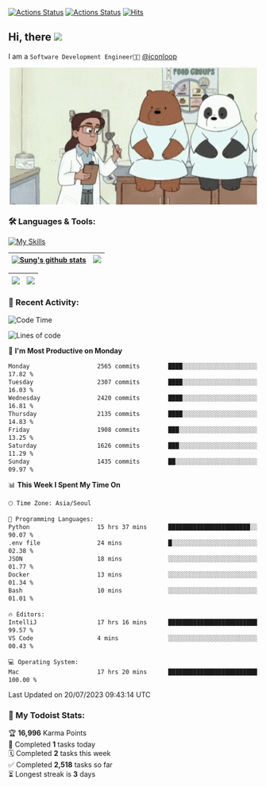 
[![Actions Status](https://github.com/ddok2/ddok2/workflows/Todoist%20Readme/badge.svg)](https://github.com/ddok2/ddok2/actions)
[![Actions Status](https://github.com/ddok2/ddok2/workflows/wakatime-stats/badge.svg)](https://github.com/ddok2/ddok2/actions)
[![Hits](https://hits.seeyoufarm.com/api/count/incr/badge.svg?url=https%3A%2F%2Fgithub.com%2Fddok2&count_bg=%23FF9595&title_bg=%23555555&icon=github.svg&icon_color=%23FFFFFF&title=hits&edge_flat=false)](https://hits.seeyoufarm.com)

<!-- ![visitors](https://visitor-badge.laobi.icu/badge?page_id=ddok2.ddok2) -->
## Hi, there <img src="https://raw.githubusercontent.com/MartinHeinz/MartinHeinz/master/wave.gif" width="3%">

I am a `Software Development Engineer🧑‍💻` [@iconloop](https://github.com/iconloop)


<p align="center">
    <img align="center" alt="GIF" src="img/debugging.gif" />
</p>


### 🛠 Languages & Tools:

[![My Skills](https://skillicons.dev/icons?i=go,js,ts,py,express,react,svelte,jquery,pug,mongodb,mysql,redis,aws,docker,kubernetes)](https://skillicons.dev)


| <a href="https://github-readme-stats.vercel.app/api?username=ddok2&show_icons=true&include_all_commits=true&count_private=true&theme=buefy&hide_border=true"><img align="center" src="https://github-readme-stats.vercel.app/api?username=ddok2&show_icons=true&include_all_commits=true&count_private=true&theme=buefy&hide_border=true" alt="Sung's github stats" /></a> | <a href="https://github.com/ddok2"><img src="http://github-readme-streak-stats.herokuapp.com?user=ddok2&hide_border=true" /></a> |
| ------------- |------------- |


| <a href="https://github.com/ddok2"><img align="center" src="https://github-readme-stats.vercel.app/api/top-langs/?username=ddok2&theme=buefy&hide=html,css&hide_border=true" /></a> | <a href="https://github.com/ddok2"><img align="center" src="https://activity-graph.herokuapp.com/graph?username=ddok2&theme=github&hide_border=true" height="250" /></a> |
| ------------- |--------------------------------------------------------------------------------------------------------------------------------------------------------------------------|


<!-- <details open>
    <summary>📈 My GitHub Stats</summary>
    <p align="center">
        <a href="https://github.com/ddok2">
            <img align="center" src="https://github-readme-stats.vercel.app/api?username=ddok2&show_icons=true&include_all_commits=true&count_private=true&theme=buefy&hide_border=true" alt="Sung's github stats" />
        </a>
    </p>
</details>
<details>
    <summary>💬 Top Languages</summary>
    <p align="center"> 
        <a href="https://github.com/ddok2">
            <img align="center" src="https://github-readme-stats.vercel.app/api/top-langs/?username=ddok2&layout=compact&theme=buefy&hide=html,css&hide_border=true" />
        </a>
    </p>
</details> -->


### 🌈 Recent Activity:
<!--START_SECTION:waka-->
![Code Time](http://img.shields.io/badge/Code%20Time-2%2C205%20hrs%2022%20mins-blue)

![Lines of code](https://img.shields.io/badge/From%20Hello%20World%20I%27ve%20Written-11.5%20million%20lines%20of%20code-blue)

📅 **I'm Most Productive on Monday** 

```text
Monday                   2565 commits        ████░░░░░░░░░░░░░░░░░░░░░   17.82 % 
Tuesday                  2307 commits        ████░░░░░░░░░░░░░░░░░░░░░   16.03 % 
Wednesday                2420 commits        ████░░░░░░░░░░░░░░░░░░░░░   16.81 % 
Thursday                 2135 commits        ████░░░░░░░░░░░░░░░░░░░░░   14.83 % 
Friday                   1908 commits        ███░░░░░░░░░░░░░░░░░░░░░░   13.25 % 
Saturday                 1626 commits        ███░░░░░░░░░░░░░░░░░░░░░░   11.29 % 
Sunday                   1435 commits        ██░░░░░░░░░░░░░░░░░░░░░░░   09.97 % 
```


📊 **This Week I Spent My Time On** 

```text
🕑︎ Time Zone: Asia/Seoul

💬 Programming Languages: 
Python                   15 hrs 37 mins      ███████████████████████░░   90.07 % 
.env file                24 mins             █░░░░░░░░░░░░░░░░░░░░░░░░   02.38 % 
JSON                     18 mins             ░░░░░░░░░░░░░░░░░░░░░░░░░   01.77 % 
Docker                   13 mins             ░░░░░░░░░░░░░░░░░░░░░░░░░   01.34 % 
Bash                     10 mins             ░░░░░░░░░░░░░░░░░░░░░░░░░   01.01 % 

🔥 Editors: 
IntelliJ                 17 hrs 16 mins      █████████████████████████   99.57 % 
VS Code                  4 mins              ░░░░░░░░░░░░░░░░░░░░░░░░░   00.43 % 

💻 Operating System: 
Mac                      17 hrs 20 mins      █████████████████████████   100.00 % 
```


 Last Updated on 20/07/2023 09:43:14 UTC
<!--END_SECTION:waka-->

### 🚧 My Todoist Stats:
<!-- TODO-IST:START -->
🏆  **16,996** Karma Points           
🌸  Completed **1** tasks today           
🗓  Completed **2** tasks this week           
✅  Completed **2,518** tasks so far           
⏳  Longest streak is **3** days
<!-- TODO-IST:END -->

